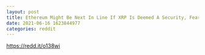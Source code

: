 ```yaml
--- 
layout: post 
title: Ethereum Might Be Next In Line If XRP Is Deemed A Security, Fears Market Players 
date: 2021-06-16 1623844977 
categories: reddit 
--- 
```

https://redd.it/o138wi